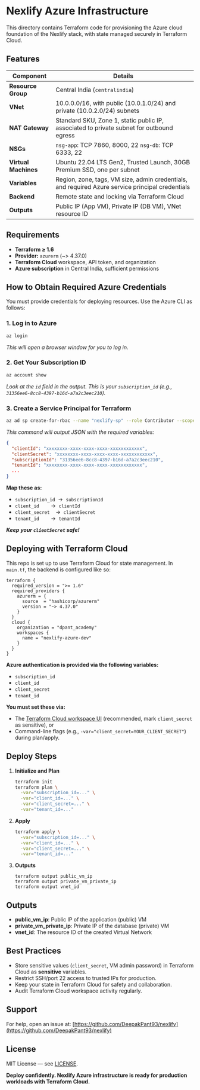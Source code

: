 # Nexlify Azure Infrastructure

This directory contains Terraform code for provisioning the Azure cloud foundation of the Nexlify stack, with state managed securely in Terraform Cloud.

## Features

| Component            | Details                                                                                                  |
|----------------------|----------------------------------------------------------------------------------------------------------|
| **Resource Group**   | Central India (`centralindia`)                                                                           |
| **VNet**             | 10.0.0.0/16, with public (10.0.1.0/24) and private (10.0.2.0/24) subnets                                |
| **NAT Gateway**      | Standard SKU, Zone 1, static public IP, associated to private subnet for outbound egress                 |
| **NSGs**             | `nsg-app`: TCP 7860, 8000, 22  `nsg-db`: TCP 6333, 22                                                |
| **Virtual Machines** | Ubuntu 22.04 LTS Gen2, Trusted Launch, 30GB Premium SSD, one per subnet                                  |
| **Variables**        | Region, zone, tags, VM size, admin credentials, and required Azure service principal credentials          |
| **Backend**          | Remote state and locking via Terraform Cloud                                                             |
| **Outputs**          | Public IP (App VM), Private IP (DB VM), VNet resource ID                                                 |

## Requirements

- **Terraform ≥ 1.6**
- **Provider:** `azurerm` (~> 4.37.0)
- **Terraform Cloud** workspace, API token, and organization
- **Azure subscription** in Central India, sufficient permissions

## How to Obtain Required Azure Credentials

You must provide credentials for deploying resources. Use the Azure CLI as follows:

### 1. Log in to Azure

```sh
az login
```
_This will open a browser window for you to log in._

### 2. Get Your Subscription ID

```sh
az account show
```
_Look at the `id` field in the output. This is your `subscription_id` (e.g., `31356ee6-8cc8-4397-b16d-a7a2c3eec210`)._

### 3. Create a Service Principal for Terraform

```sh
az ad sp create-for-rbac --name "nexlify-sp" --role Contributor --scopes /subscriptions/31356ee6-8cc8-4397-b16d-a7a2c3eec210 --sdk-auth
```
_This command will output JSON with the required variables:_

```json
{
  "clientId": "xxxxxxxx-xxxx-xxxx-xxxx-xxxxxxxxxxxx",
  "clientSecret": "xxxxxxxx-xxxx-xxxx-xxxx-xxxxxxxxxxxx",
  "subscriptionId": "31356ee6-8cc8-4397-b16d-a7a2c3eec210",
  "tenantId": "xxxxxxxx-xxxx-xxxx-xxxx-xxxxxxxxxxxx",
  ...
}
```

**Map these as:**

- `subscription_id`  →  `subscriptionId`
- `client_id`        →  `clientId`
- `client_secret`    →  `clientSecret`
- `tenant_id`        →  `tenantId`

**_Keep your `clientSecret` safe!_**

## Deploying with Terraform Cloud

This repo is set up to use Terraform Cloud for state management. In `main.tf`, the backend is configured like so:

```hcl
terraform {
  required_version = ">= 1.6"
  required_providers {
    azurerm = {
      source  = "hashicorp/azurerm"
      version = "~> 4.37.0"
    }
  }
  cloud {
    organization = "dpant_academy"
    workspaces {
      name = "nexlify-azure-dev"
    }
  }
}
```

**Azure authentication is provided via the following variables:**
- `subscription_id`
- `client_id`
- `client_secret`
- `tenant_id`

**You must set these via:**
- The [Terraform Cloud workspace UI](https://app.terraform.io) (recommended, mark `client_secret` as sensitive), or  
- Command-line flags (e.g., `-var="client_secret=YOUR_CLIENT_SECRET"`) during plan/apply.

## Deploy Steps

1. **Initialize and Plan**
   ```sh
   terraform init
   terraform plan \
     -var="subscription_id=..." \
     -var="client_id=..." \
     -var="client_secret=..." \
     -var="tenant_id=..."
   ```

2. **Apply**
   ```sh
   terraform apply \
     -var="subscription_id=..." \
     -var="client_id=..." \
     -var="client_secret=..." \
     -var="tenant_id=..."
   ```

3. **Outputs**
   ```
   terraform output public_vm_ip
   terraform output private_vm_private_ip
   terraform output vnet_id
   ```

## Outputs

- **public_vm_ip**: Public IP of the application (public) VM
- **private_vm_private_ip**: Private IP of the database (private) VM
- **vnet_id**: The resource ID of the created Virtual Network

## Best Practices

- Store sensitive values (`client_secret`, VM admin password) in Terraform Cloud as **sensitive** variables.
- Restrict SSH/port 22 access to trusted IPs for production.
- Keep your state in Terraform Cloud for safety and collaboration.
- Audit Terraform Cloud workspace activity regularly.

## Support

For help, open an issue at: [https://github.com/DeepakPant93/nexlify](https://github.com/DeepakPant93/nexlify)

## License

MIT License — see [LICENSE](https://github.com/DeepakPant93/nexlify/blob/main/LICENSE).

**Deploy confidently. Nexlify Azure infrastructure is ready for production workloads with Terraform Cloud.**